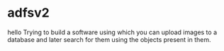 # adfsv2
hello
Trying to build a software using which you can upload images to a database and later search for them using the objects present in them.